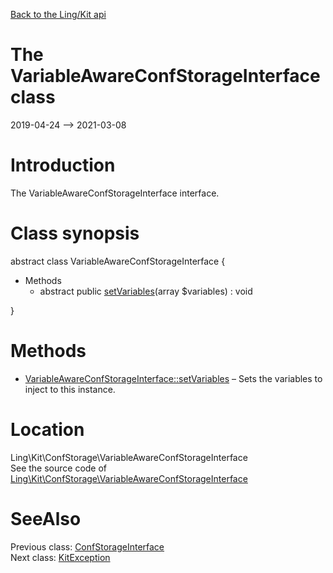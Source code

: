 [Back to the Ling/Kit api](https://github.com/lingtalfi/Kit/blob/master/doc/api/Ling/Kit.md)



The VariableAwareConfStorageInterface class
================
2019-04-24 --> 2021-03-08






Introduction
============

The VariableAwareConfStorageInterface interface.



Class synopsis
==============


abstract class <span class="pl-k">VariableAwareConfStorageInterface</span>  {

- Methods
    - abstract public [setVariables](https://github.com/lingtalfi/Kit/blob/master/doc/api/Ling/Kit/ConfStorage/VariableAwareConfStorageInterface/setVariables.md)(array $variables) : void

}






Methods
==============

- [VariableAwareConfStorageInterface::setVariables](https://github.com/lingtalfi/Kit/blob/master/doc/api/Ling/Kit/ConfStorage/VariableAwareConfStorageInterface/setVariables.md) &ndash; Sets the variables to inject to this instance.





Location
=============
Ling\Kit\ConfStorage\VariableAwareConfStorageInterface<br>
See the source code of [Ling\Kit\ConfStorage\VariableAwareConfStorageInterface](https://github.com/lingtalfi/Kit/blob/master/ConfStorage/VariableAwareConfStorageInterface.php)



SeeAlso
==============
Previous class: [ConfStorageInterface](https://github.com/lingtalfi/Kit/blob/master/doc/api/Ling/Kit/ConfStorage/ConfStorageInterface.md)<br>Next class: [KitException](https://github.com/lingtalfi/Kit/blob/master/doc/api/Ling/Kit/Exception/KitException.md)<br>
